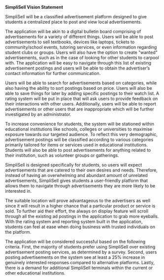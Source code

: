 **SimpliSell Vision Statement**

SimpliSell will be a classified advertisement platform designed to give students a centralized place to post and view local advertisements.

The application will be akin to a digital bulletin board comprising of advertisements for a variety of different things. Users will be able to post advertisements to sell textbooks, devices like laptops, tickets to community/school events, tutoring services, or even information regarding student clubs or groups. Users will also have the option to create "wanted" advertisements, such as in the case of looking for other students to carpool with. The application will be easy to navigate through this list of existing advertisement postings and users will be able to obtain the advertiser’s contact information for further communication. 

Users will be able to search for advertisements based on categories, while also having the ability to sort postings based on price. Users will also be able to save things for later by adding specific postings to their watch list. A rating system will be put in place that will ask users to provide feedback on their interactions with other users. Additionally, users will be able to report advertisements or other users that are inappropriate which will be further investigated by an administrator.

To increase convenience for students, the system will be stationed within educational institutions like schools, colleges or universities to maximise exposure towards our targeted audience. To reflect this very demographic, advertisement postings will be classified according to various categories primarily tailored for items or services used in educational institutions. Students will also be able to post advertisements for anything related to their institution, such as volunteer groups or gatherings. 

SimpliSell is designed specifically for students, so users will expect advertisements that are catered to their own desires and needs. Therefore, instead of having an overwhelming and abundant amount of unrelated advertisements, SimpliSell gives students a user-friendly platform that allows them to navigate through advertisements they are more likely to be interested in. 

The suitable location will prove advantageous to the advertisers as well since it will result in a higher chance that a particular product or service is sold. To further aid their effort, the always on display feature will scroll through all the existing ad postings in the application to grab more eyeballs. With the rating system and reporting system built in the application, students can feel at ease when doing business with trusted individuals on the platform.

The application will be considered successful based on the following criteria. First, the majority of students prefer using SimpliSell over existing advertisement posting services, as determined by a survey. Second, users posting advertisements on the system see at least a 25% increase in genuinely interested responses compared to alternative platforms. Lastly, there is a demand for additional SimpliSell terminals within the current or other educational institutions.
